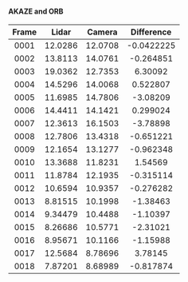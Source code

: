 #### AKAZE and ORB

| Frame     |  Lidar     |    Camera   |    Difference    |
| :-------: | :--------: | :---------: | :-----------: |
|0001    | 12.0286    | 12.0708    | -0.0422225    | 
|0002    | 13.8113    | 14.0761    | -0.264851    | 
|0003    | 19.0362    | 12.7353    | 6.30092    | 
|0004    | 14.5296    | 14.0068    | 0.522807    | 
|0005    | 11.6985    | 14.7806    | -3.08209    | 
|0006    | 14.4411    | 14.1421    | 0.299024    | 
|0007    | 12.3613    | 16.1503    | -3.78898    | 
|0008    | 12.7806    | 13.4318    | -0.651221    | 
|0009    | 12.1654    | 13.1277    | -0.962348    | 
|0010    | 13.3688    | 11.8231    | 1.54569    | 
|0011    | 11.8784    | 12.1935    | -0.315114    | 
|0012    | 10.6594    | 10.9357    | -0.276282    | 
|0013    | 8.81515    | 10.1998    | -1.38463    | 
|0014    | 9.34479    | 10.4488    | -1.10397    | 
|0015    | 8.26686    | 10.5771    | -2.31021    | 
|0016    | 8.95671    | 10.1166    | -1.15988    | 
|0017    | 12.5684    | 8.78696    | 3.78145    | 
|0018    | 7.87201    | 8.68989    | -0.817874    | 
